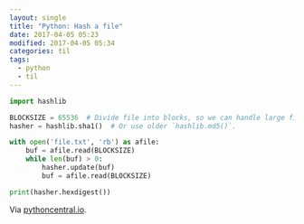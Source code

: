 ```yaml
---
layout: single
title: "Python: Hash a file"
date: 2017-04-05 05:23
modified: 2017-04-05 05:34
categories: til
tags:
  - python
  - til
---
```


```python
import hashlib

BLOCKSIZE = 65536  # Divide file into blocks, so we can handle large files.
hasher = hashlib.sha1()  # Or use older `hashlib.md5()`.

with open('file.txt', 'rb') as afile:
    buf = afile.read(BLOCKSIZE)
    while len(buf) > 0:
        hasher.update(buf)
        buf = afile.read(BLOCKSIZE)

print(hasher.hexdigest())
```

Via [pythoncentral.io](http://pythoncentral.io/hashing-files-with-python/).
